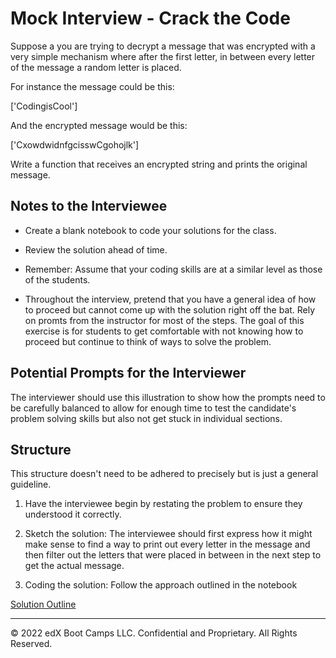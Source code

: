 # Mock Interview - Crack the Code

Suppose a you are trying to decrypt a message that was encrypted with a very simple mechanism where after the first letter, in between every letter of the message a random letter is placed. 

For instance the message could be this:

['CodingisCool']

And the encrypted message would be this:

['CxowdwidnfgcisswCgohojlk']

Write a function that receives an encrypted string and prints the original message.

## Notes to the Interviewee

* Create a blank notebook to code your solutions for the class.

* Review the solution ahead of time.

* Remember: Assume that your coding skills are at a similar level as those of the students. 

* Throughout the interview, pretend that you have a general idea of how to proceed but cannot come up with the solution right off the bat. Rely on promts from the instructor for most of the steps. The goal of this exercise is for students to get comfortable with not knowing how to proceed but continue to think of ways to solve the problem.

## Potential Prompts for the Interviewer

The interviewer should use this illustration to show how the prompts need to be carefully balanced to allow for enough time to test the candidate's problem solving skills but also not get stuck in individual sections.

## Structure

This structure doesn't need to be adhered to precisely but is just a general guideline.

1) Have the interviewee begin by restating the problem to ensure they understood it correctly.

2) Sketch the solution: The interviewee should first express how it might make sense to find a way to print out every letter in the message and then filter out the letters that were placed in between in the next step to get the actual message.

3) Coding the solution: Follow the approach outlined in the notebook

[Solution Outline](Cracking_the_Code.ipynb)


---

© 2022 edX Boot Camps LLC. Confidential and Proprietary. All Rights Reserved.
